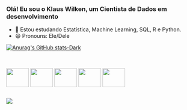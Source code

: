 ### Olá! Eu sou o Klaus Wilken, um Cientista de Dados em desenvolvimento

- 🌱 Estou estudando Estatística, Machine Learning, SQL, R e Python.
- 😄 Pronouns: Ele/Dele


<div>

[![Anurag's GitHub stats-Dark](https://github-readme-stats.vercel.app/api?username=klauswilk&show_icons=true&theme=dark#gh-dark-mode-only)](https://github.com/anuraghazra/github-readme-stats#gh-dark-mode-only)

## 
 
</div>
          
<div style="display: inline_block"><br>
  <img align="center" height="50" width="60"  src="https://cdn.jsdelivr.net/gh/devicons/devicon/icons/rstudio/rstudio-original.svg" />
   <img align="center" height="50" width="60" src="https://cdn.jsdelivr.net/gh/devicons/devicon/icons/mysql/mysql-original.svg" />
   <img align="center" height="50" width="60" src="https://cdn.jsdelivr.net/gh/devicons/devicon/icons/python/python-original.svg" />
   <img align="center" height="50" width="60"" src="https://cdn.jsdelivr.net/gh/devicons/devicon/icons/postgresql/postgresql-original-wordmark.svg" />
   <img align="center" height="50" width="60" src="https://cdn.jsdelivr.net/gh/devicons/devicon/icons/microsoftsqlserver/microsoftsqlserver-plain-wordmark.svg" />
   </div>

##


<div>
	<a href="https://www.linkedin.com/in/klaus-wilken-23824125" target="_blank"><img src="https://img.shields.io/badge/LinkedIn-0077B5?style=for-the-badge&logo=linkedin&logoColor=white" target="_blank"></a>
	<a href="malito:kwilkenbarros@gmail.com" target="_blank"><https://img.shields.io/badge/Gmail-D14836?style=for-the-badge&logo=gmail&logoColor=white target="_blank"></a>
	
</div>
